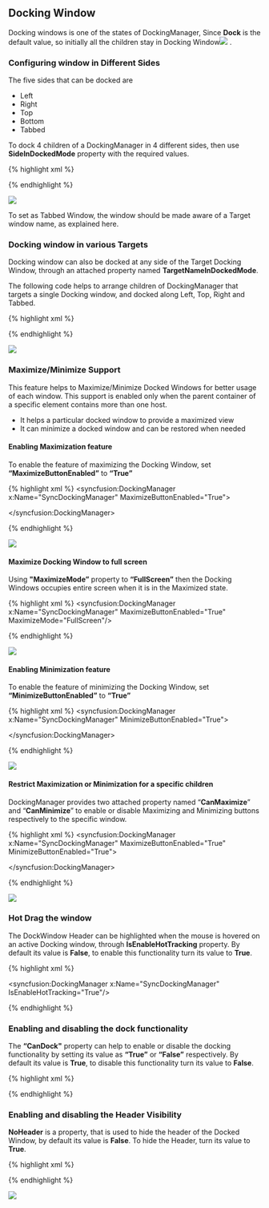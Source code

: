## Docking Window

Docking windows is one of the states of DockingManager, Since **Dock** is the default value, so initially all the children stay in Docking Window![](DockingWindow_images/DockingWindow_img1.jpeg)
.

### Configuring window in Different Sides

The five sides that can be docked are 

* Left
* Right
* Top
* Bottom
* Tabbed

To dock 4 children of a DockingManager in 4 different sides, then use **SideInDockedMode** property with the required values.

{% highlight xml %}
<ContentControl x:Name="DockingWindow1" syncfusion:DockingManager.Header="Docking Left" syncfusion:DockingManager.SideInDockedMode= "Left" />

<ContentControl x:Name="DockingWindow2" syncfusion:DockingManager.Header="Docking Top"  syncfusion:DockingManager.SideInDockedMode= "Top"/>

<ContentControl x:Name="DockingWindow3" syncfusion:DockingManager.Header="Docking Right"  syncfusion:DockingManager.SideInDockedMode= "Right"/>

<ContentControl x:Name="DockingWindow4" syncfusion:DockingManager.Header="Docking Bottom"  syncfusion:DockingManager.SideInDockedMode="Bottom" />



{% endhighlight %}

![](DockingWindow_images/DockingWindow_img2.jpeg)


To set as Tabbed Window, the window should be made aware of a Target window name, as explained here. 

### Docking window in various Targets 

Docking window can also be docked at any side of the Target Docking Window, through an attached property named **TargetNameInDockedMode**. 

The following code helps to arrange children of DockingManager that targets a single Docking window, and docked along Left, Top, Right and Tabbed.

{% highlight xml %}
<ContentControl x:Name="DockingWindow1" syncfusion:DockingManager.Header="Targeted Window" />

<ContentControl x:Name="DockingWindow2" syncfusion:DockingManager.Header="Top"  syncfusion:DockingManager.SideInDockedMode= "Top" syncfusion:DockingManager.TargetNameInDockedMode="DockingWindow1"/><!--Targeted to Docking indow1 on Top Side-->

<ContentControl x:Name="DockingWindow3" syncfusion:DockingManager.Header="Right"  syncfusion:DockingManager.SideInDockedMode= "Right" syncfusion:DockingManager.TargetNameInDockedMode="DockingWindow1"/> <!--Targeted to DockingWindow1 on Right Side-->

<ContentControl x:Name="DockingWindow4" syncfusion:DockingManager.Header="Left"  syncfusion:DockingManager.SideInDockedMode="Left" syncfusion:DockingManager.TargetNameInDockedMode="DockingWindow1"/><!--Targeted to DockingWindow1 on Left Side-->

<ContentControl x:Name="DockingWindow5" syncfusion:DockingManager.Header="Tabbed"  syncfusion:DockingManager.SideInDockedMode="Tabbed" syncfusion:DockingManager.TargetNameInDockedMode="DockingWindow1"/><!--Targeted to DockingWindow to tab-->      



{% endhighlight %}

![](DockingWindow_images/DockingWindow_img3.jpeg)


### Maximize/Minimize Support

This feature helps to Maximize/Minimize Docked Windows for better usage of each window. This support is enabled only when the parent container of a specific element contains more than one host.

* It helps a particular docked window to provide a maximized view
* It can minimize a docked window and can be restored when needed

#### Enabling Maximization feature


To enable the feature of maximizing the Docking Window, set **“MaximizeButtonEnabled”** to **“True”**

{% highlight xml %}
<syncfusion:DockingManager x:Name="SyncDockingManager" MaximizeButtonEnabled="True">

<ContentControl x:Name="SolutionExplorer" syncfusion:DockingManager.Header="Solution Explorer"/>

<ContentControl x:Name="ToolBox" syncfusion:DockingManager.Header="Toolbox"/>

</syncfusion:DockingManager>



{% endhighlight %}

![](DockingWindow_images/DockingWindow_img4.jpeg)


#### Maximize Docking Window to full screen

Using **"MaximizeMode”** property to **“FullScreen”** then the Docking Windows occupies entire screen when it is in the Maximized state.

{% highlight xml %}
<syncfusion:DockingManager x:Name="SyncDockingManager" MaximizeButtonEnabled="True" MaximizeMode="FullScreen"/>



{% endhighlight %}

![](DockingWindow_images/DockingWindow_img5.jpeg)


#### Enabling Minimization feature

To enable the feature of minimizing the Docking Window, set **“MinimizeButtonEnabled”** to **“True”**

{% highlight xml %}
<syncfusion:DockingManager x:Name="SyncDockingManager" MinimizeButtonEnabled="True">

<ContentControl x:Name="SolutionExplorer" syncfusion:DockingManager.Header="Solution Explorer"/>

<ContentControl x:Name="ToolBox" syncfusion:DockingManager.Header="Toolbox"/>

</syncfusion:DockingManager>



{% endhighlight %}

![](DockingWindow_images/DockingWindow_img6.jpeg)

#### Restrict Maximization or Minimization for a specific children

DockingManager provides two attached property named “**CanMaximize**” and “**CanMinimize**” to enable or disable Maximizing and Minimizing buttons respectively to the specific window.

{% highlight xml %}
<syncfusion:DockingManager x:Name="SyncDockingManager"  MaximizeButtonEnabled="True" MinimizeButtonEnabled="True">

<ContentControl x:Name="SolutionExplorer" syncfusion:DockingManager.Header="Solution Explorer" syncfusion:DockingManager.CanMinimize="False" />

<ContentControl x:Name="ToolBox" syncfusion:DockingManager.Header="Toolbox" syncfusion:DockingManager.CanMaximize="False"/>

</syncfusion:DockingManager>



{% endhighlight %}

![](DockingWindow_images/DockingWindow_img7.jpeg)


### Hot Drag the window

The DockWindow Header can be highlighted when the mouse is hovered on an active Docking window, through **IsEnableHotTracking** property. By default its value is **False**, to enable this functionality turn its value to **True**.

{% highlight xml %}


<syncfusion:DockingManager x:Name="SyncDockingManager" IsEnableHotTracking="True"/>





{% endhighlight %}

### Enabling and disabling the dock functionality

The **“CanDock"** property can help to enable or disable the docking functionality by setting its value as **“True”** or **“False”** respectively. By default its value is **True**, to disable this functionality turn its value to **False**.

{% highlight xml %}


<ContentControl syncfusion:DockingManager.CanDock="False" />





{% endhighlight %}



### Enabling and disabling the Header Visibility

**NoHeader** is a property, that is used to hide the header of the Docked Window, by default its value is **False**. To hide the Header, turn its value to **True**.

{% highlight xml %}

<ContentControl x:Name="SolutionExplorer" syncfusion:DockingManager.Header="Solution Explorer"  syncfusion:DockingManager.NoHeader="True" /> <!--NoHeader enabled to this child-->

<ContentControl x:Name="ToolBox" syncfusion:DockingManager.Header="Toolbox"/>



{% endhighlight %}

![](DockingWindow_images/DockingWindow_img8.jpeg)


